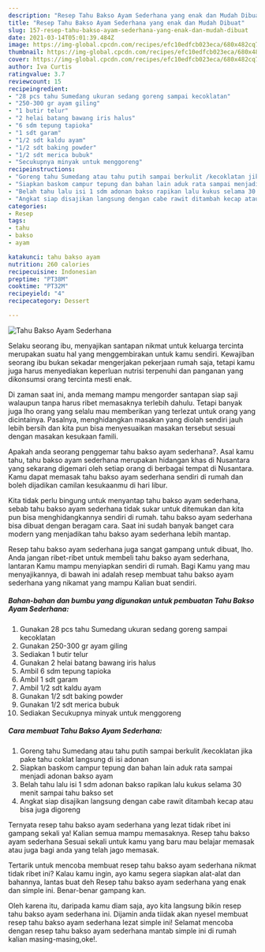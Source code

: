 ```yaml
---
description: "Resep Tahu Bakso Ayam Sederhana yang enak dan Mudah Dibuat"
title: "Resep Tahu Bakso Ayam Sederhana yang enak dan Mudah Dibuat"
slug: 157-resep-tahu-bakso-ayam-sederhana-yang-enak-dan-mudah-dibuat
date: 2021-03-14T05:01:39.484Z
image: https://img-global.cpcdn.com/recipes/efc10edfcb023eca/680x482cq70/tahu-bakso-ayam-sederhana-foto-resep-utama.jpg
thumbnail: https://img-global.cpcdn.com/recipes/efc10edfcb023eca/680x482cq70/tahu-bakso-ayam-sederhana-foto-resep-utama.jpg
cover: https://img-global.cpcdn.com/recipes/efc10edfcb023eca/680x482cq70/tahu-bakso-ayam-sederhana-foto-resep-utama.jpg
author: Iva Curtis
ratingvalue: 3.7
reviewcount: 15
recipeingredient:
- "28 pcs tahu Sumedang ukuran sedang goreng sampai kecoklatan"
- "250-300 gr ayam giling"
- "1 butir telur"
- "2 helai batang bawang iris halus"
- "6 sdm tepung tapioka"
- "1 sdt garam"
- "1/2 sdt kaldu ayam"
- "1/2 sdt baking powder"
- "1/2 sdt merica bubuk"
- "Secukupnya minyak untuk menggoreng"
recipeinstructions:
- "Goreng tahu Sumedang atau tahu putih sampai berkulit /kecoklatan jika pake tahu coklat langsung di isi adonan"
- "Siapkan baskom campur tepung dan bahan lain aduk rata sampai menjadi adonan bakso ayam"
- "Belah tahu lalu isi 1 sdm adonan bakso rapikan lalu kukus selama 30 menit sampai tahu bakso set"
- "Angkat siap disajikan langsung dengan cabe rawit ditambah kecap atau bisa juga digoreng"
categories:
- Resep
tags:
- tahu
- bakso
- ayam

katakunci: tahu bakso ayam 
nutrition: 260 calories
recipecuisine: Indonesian
preptime: "PT38M"
cooktime: "PT32M"
recipeyield: "4"
recipecategory: Dessert

---
```



![Tahu Bakso Ayam Sederhana](https://img-global.cpcdn.com/recipes/efc10edfcb023eca/680x482cq70/tahu-bakso-ayam-sederhana-foto-resep-utama.jpg)

Selaku seorang ibu, menyajikan santapan nikmat untuk keluarga tercinta merupakan suatu hal yang menggembirakan untuk kamu sendiri. Kewajiban seorang ibu bukan sekadar mengerjakan pekerjaan rumah saja, tetapi kamu juga harus menyediakan keperluan nutrisi terpenuhi dan panganan yang dikonsumsi orang tercinta mesti enak.

Di zaman  saat ini, anda memang mampu mengorder santapan siap saji walaupun tanpa harus ribet memasaknya terlebih dahulu. Tetapi banyak juga lho orang yang selalu mau memberikan yang terlezat untuk orang yang dicintainya. Pasalnya, menghidangkan masakan yang diolah sendiri jauh lebih bersih dan kita pun bisa menyesuaikan masakan tersebut sesuai dengan masakan kesukaan famili. 



Apakah anda seorang penggemar tahu bakso ayam sederhana?. Asal kamu tahu, tahu bakso ayam sederhana merupakan hidangan khas di Nusantara yang sekarang digemari oleh setiap orang di berbagai tempat di Nusantara. Kamu dapat memasak tahu bakso ayam sederhana sendiri di rumah dan boleh dijadikan camilan kesukaanmu di hari libur.

Kita tidak perlu bingung untuk menyantap tahu bakso ayam sederhana, sebab tahu bakso ayam sederhana tidak sukar untuk ditemukan dan kita pun bisa menghidangkannya sendiri di rumah. tahu bakso ayam sederhana bisa dibuat dengan beragam cara. Saat ini sudah banyak banget cara modern yang menjadikan tahu bakso ayam sederhana lebih mantap.

Resep tahu bakso ayam sederhana juga sangat gampang untuk dibuat, lho. Anda jangan ribet-ribet untuk membeli tahu bakso ayam sederhana, lantaran Kamu mampu menyiapkan sendiri di rumah. Bagi Kamu yang mau menyajikannya, di bawah ini adalah resep membuat tahu bakso ayam sederhana yang nikamat yang mampu Kalian buat sendiri.

<!--inarticleads1-->

##### Bahan-bahan dan bumbu yang digunakan untuk pembuatan Tahu Bakso Ayam Sederhana:

1. Gunakan 28 pcs tahu Sumedang ukuran sedang goreng sampai kecoklatan
1. Gunakan 250-300 gr ayam giling
1. Sediakan 1 butir telur
1. Gunakan 2 helai batang bawang iris halus
1. Ambil 6 sdm tepung tapioka
1. Ambil 1 sdt garam
1. Ambil 1/2 sdt kaldu ayam
1. Gunakan 1/2 sdt baking powder
1. Gunakan 1/2 sdt merica bubuk
1. Sediakan Secukupnya minyak untuk menggoreng




<!--inarticleads2-->

##### Cara membuat Tahu Bakso Ayam Sederhana:

1. Goreng tahu Sumedang atau tahu putih sampai berkulit /kecoklatan jika pake tahu coklat langsung di isi adonan
1. Siapkan baskom campur tepung dan bahan lain aduk rata sampai menjadi adonan bakso ayam
1. Belah tahu lalu isi 1 sdm adonan bakso rapikan lalu kukus selama 30 menit sampai tahu bakso set
1. Angkat siap disajikan langsung dengan cabe rawit ditambah kecap atau bisa juga digoreng




Ternyata resep tahu bakso ayam sederhana yang lezat tidak ribet ini gampang sekali ya! Kalian semua mampu memasaknya. Resep tahu bakso ayam sederhana Sesuai sekali untuk kamu yang baru mau belajar memasak atau juga bagi anda yang telah jago memasak.

Tertarik untuk mencoba membuat resep tahu bakso ayam sederhana nikmat tidak ribet ini? Kalau kamu ingin, ayo kamu segera siapkan alat-alat dan bahannya, lantas buat deh Resep tahu bakso ayam sederhana yang enak dan simple ini. Benar-benar gampang kan. 

Oleh karena itu, daripada kamu diam saja, ayo kita langsung bikin resep tahu bakso ayam sederhana ini. Dijamin anda tiidak akan nyesel membuat resep tahu bakso ayam sederhana lezat simple ini! Selamat mencoba dengan resep tahu bakso ayam sederhana mantab simple ini di rumah kalian masing-masing,oke!.

